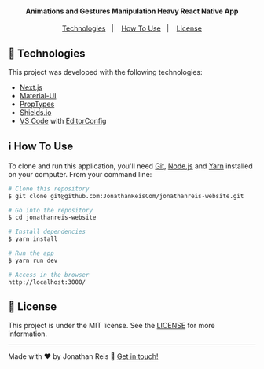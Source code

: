 <!-- <img alt="" src="https://img.shields.io/github/languages/count/jonathanreiscom/react-native-design-code.svg"> <img alt="" src="https://img.shields.io/static/v1?label=language&message=JavaScript&color=blue"> <img alt="" src="https://img.shields.io/badge/Javascript-100%25-blue"> -->

<!-- <h1 align="center">
    <img alt="Design+Code" src="https://res.cloudinary.com/jonathanreiscom/image/upload/v1563812296/readme_logos/designcode_c8hcm0.png" />
    <br>
    Design+Code
</h1> -->

<h4 align="center">
  Animations and Gestures Manipulation Heavy React Native App
</h4>

<!-- <p align="center">
  <img alt="GitHub top language" src="https://img.shields.io/github/languages/top/jonathanreiscom/react-native-design-code.svg">

  <img alt="GitHub language count" src="https://img.shields.io/github/languages/count/jonathanreiscom/react-native-design-code.svg">

  <a href="https://www.codacy.com/app/jonathanreiscom/react-native-design-code?utm_source=github.com&amp;utm_medium=referral&amp;utm_content=jonathanreiscom/react-native-design-code&amp;utm_campaign=Badge_Grade">
    <img alt="Codacy grade" src="https://img.shields.io/codacy/grade/04db4b43120b4d05b9b39c9d2da97300.svg">
  </a>

  <img alt="Repository size" src="https://img.shields.io/github/repo-size/jonathanreiscom/react-native-design-code.svg">
  <a href="https://github.com/jonathanreiscom/react-native-design-code/commits/master">
    <img alt="GitHub last commit" src="https://img.shields.io/github/last-commit/jonathanreiscom/react-native-design-code.svg">
  </a>

  <a href="https://github.com/jonathanreiscom/react-native-design-code/issues">
    <img alt="Repository issues" src="https://img.shields.io/github/issues/jonathanreiscom/react-native-design-code.svg">
  </a>

  <img alt="GitHub" src="https://img.shields.io/github/license/jonathanreiscom/react-native-design-code.svg">
</p> -->

<p align="center">
  <a href="#rocket-technologies">Technologies</a>&nbsp;&nbsp;&nbsp;|&nbsp;&nbsp;&nbsp;
  <a href="#information_source-how-to-use">How To Use</a>&nbsp;&nbsp;&nbsp;|&nbsp;&nbsp;&nbsp;
  <a href="#memo-license">License</a>
</p>

<!-- <p align="center">
  <img alt="App Demo" src="https://res.cloudinary.com/jonathanreiscom/image/upload/v1563901304/readme_logos/designcode_screen_01_nxrabs.gif">
  <img alt="App Demo" src="https://res.cloudinary.com/jonathanreiscom/image/upload/v1563901538/readme_logos/designcode_screen_02_kuvvwt.gif">
</p> -->

## :rocket: Technologies

This project was developed with the following technologies:

- [Next.js](https://nextjs.org/)
- [Material-UI](https://material-ui.com/)
- [PropTypes](https://github.com/facebook/prop-types)
- [Shields.io](https://shields.io/)
- [VS Code][vc] with [EditorConfig][vceditconfig]

## :information_source: How To Use

To clone and run this application, you'll need [Git](https://git-scm.com), [Node.js][nodejs] and [Yarn][yarn] installed on your computer. From your command line:

```bash
# Clone this repository
$ git clone git@github.com:JonathanReisCom/jonathanreis-website.git

# Go into the repository
$ cd jonathanreis-website

# Install dependencies
$ yarn install

# Run the app
$ yarn run dev

# Access in the browser
http://localhost:3000/
```

## :memo: License

This project is under the MIT license. See the [LICENSE](https://github.com/jonathanreiscom/react-native-design-code/blob/master/LICENSE) for more information.

---

Made with ♥ by Jonathan Reis :wave: [Get in touch!](www.linkedin.com/in/jonathan-reis-com)

[nodejs]: https://nodejs.org/
[yarn]: https://yarnpkg.com/
[vc]: https://code.visualstudio.com/
[vceditconfig]: https://marketplace.visualstudio.com/items?itemName=EditorConfig.EditorConfig
[vceslint]: https://marketplace.visualstudio.com/items?itemName=dbaeumer.vscode-eslint
